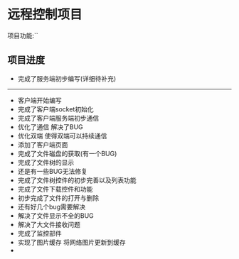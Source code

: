 # 远程控制项目

项目功能:``

## 项目进度

- 完成了服务端初步编写(详细待补充)

---

- 客户端开始编写
- 完成了客户端socket初始化
- 完成了客户端服务端初步通信
- 优化了通信 解决了BUG
- 优化双端 使得双端可以持续通信
- 添加了客户端页面
- 完成了文件磁盘的获取(有一个BUG)
- 完成了文件树的显示
- 还是有一些BUG无法修复
- 完成了文件树控件的初步完善以及列表功能
- 完成了文件下载控件和功能
- 初步完成了文件的打开与删除
- 还有好几个bug需要解决
- 解决了文件显示不全的BUG
- 解决了大文件接收问题
- 完成了监控部件
- 实现了图片缓存 将网络图片更新到缓存
- 